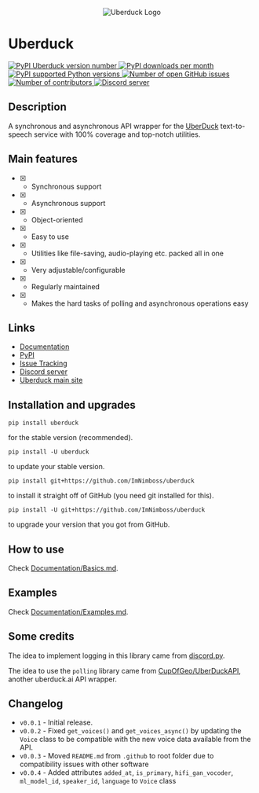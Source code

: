 <p align="center">
    <img src="https://raw.githubusercontent.com/ImNimboss/uberduck/main/.github/assets/uberduck-logo.png" alt="Uberduck Logo">
</p>

# Uberduck

<a href="https://pypi.org/project/uberduck" target="_blank" rel="noopener noreferrer">
    <img src="https://img.shields.io/pypi/v/uberduck.svg?color=9cf&logo=pypi" alt="PyPI Uberduck version number">
    <img src="https://img.shields.io/pypi/dm/uberduck?color=9cf&logo=pypi" alt="PyPI downloads per month">
    <img src="https://img.shields.io/pypi/pyversions/uberduck.svg?color=9cf&logo=pypi" alt="PyPI supported Python versions">
</a>
<a href="https://github.com/ImNimboss/uberduck/issues" target="_blank" rel="noopener noreferrer">
    <img src="https://img.shields.io/github/issues/ImNimboss/uberduck?color=9cf&logo=github" alt="Number of open GitHub issues">
</a>
<a href="https://github.com/ImNimboss/uberduck/contributors" target="_blank" rel="noopener noreferrer">
    <img src="https://img.shields.io/github/contributors/ImNimboss/uberduck?color=9cf&logo=github" alt="Number of contributors">
</a>
<a href="https://discord.gg/FcxqdJ7AQq" target="_blank" rel="noopener noreferrer">
    <img src="https://img.shields.io/discord/930791886522810399?color=9cf&logo=discord&label=discord" alt="Discord server">
</a>

## Description

A synchronous and asynchronous API wrapper for the [UberDuck](https://uberduck.ai) text-to-speech service with 100% coverage and top-notch utilities.

## Main features

- [x] - Synchronous support
- [x] - Asynchronous support
- [x] - Object-oriented
- [x] - Easy to use
- [x] - Utilities like file-saving, audio-playing etc. packed all in one
- [x] - Very adjustable/configurable
- [x] - Regularly maintained
- [x] - Makes the hard tasks of polling and asynchronous operations easy

## Links

* [Documentation](https://github.com/ImNimboss/uberduck/tree/main/Documentation)
* [PyPI](https://pypi.org/project/uberduck)
* [Issue Tracking](https://github.com/ImNimboss/uberduck/issues)
* [Discord server](https://discord.gg/FcxqdJ7AQq)
* [Uberduck main site](https://uberduck.ai)


## Installation and upgrades

```
pip install uberduck
```
for the stable version (recommended).

```
pip install -U uberduck
```
to update your stable version.

```
pip install git+https://github.com/ImNimboss/uberduck
```
to install it straight off of GitHub (you need git installed for this).

```
pip install -U git+https://github.com/ImNimboss/uberduck
```
to upgrade your version that you got from GitHub.

## How to use

Check [Documentation/Basics.md](https://github.com/ImNimboss/uberduck/blob/master/Documentation/Basics.md).

## Examples

Check [Documentation/Examples.md](https://github.com/ImNimboss/uberduck/blob/master/Documentation/Examples.md).

## Some credits

The idea to implement logging in this library came from [discord.py](https://github.com/Rapptz/discord.py).

The idea to use the `polling` library came from [CupOfGeo/UberDuckAPI](https://github.com/CupOfGeo/UberDuckAPI), another uberduck.ai API wrapper.

## Changelog

* `v0.0.1` - Initial release.
* `v0.0.2` - Fixed `get_voices()` and `get_voices_async()` by updating the `Voice` class to be compatible with the new voice data available from the API.
* `v0.0.3` - Moved `README.md` from `.github` to root folder due to compatibility issues with other software
* `v0.0.4` - Added attributes `added_at`, `is_primary`, `hifi_gan_vocoder`, `ml_model_id`, `speaker_id`, `language` to `Voice` class